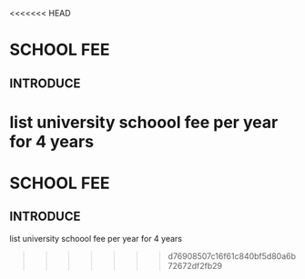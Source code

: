 <<<<<<< HEAD
# SCHOOL FEE

## INTRODUCE

list university schoool fee per year for 4 years
=======
# SCHOOL FEE

## INTRODUCE

list university schoool fee per year for 4 years
>>>>>>> d76908507c16f61c840bf5d80a6b72672df2fb29
